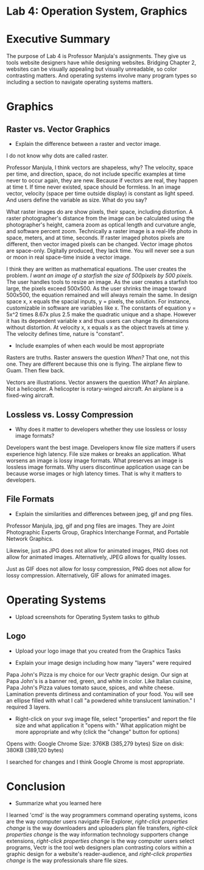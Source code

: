 # Lab 4: Operation System, Graphics

# Executive Summary

The purpose of Lab 4 is Professor Manjula's assignments. They give us tools website designers have while designing websites. Bridging Chapter 2, websites can be visually appealing but visually unreadable, so color contrasting matters. And operating systems involve many program types so including a section to navigate operating systems matters.

# Graphics

## Raster vs. Vector Graphics

* Explain the difference between a raster and vector image.  

I do not know why dots are called raster.

Professor Manjula, I think vectors are shapeless, why? The velocity, space per time, and direction, space, do not include specific examples at time never to occur again, they are new. Because if vectors are real, they happen at time t. If time never existed, space should be formless. In an image vector, velocity (space per time outside display) is constant as light speed. And users define the variable as size. What do you say?

What raster images do are show pixels, their space, including distortion. A raster photographer's distance from the image can be calculated using the photographer's height, camera zoom as optical length and curvature angle, and software percent zoom. Technically a raster image is a real-life photo in space, meters, and at time, seconds. If raster imaged photos pixels are different, then vector imaged pixels can be changed. Vector image photos are space-only. Digitally produced, they lack time. You will never see a sun or moon in real space-time inside a vector image. 

I think they are written as mathematical equations. The user creates the problem. *I want an image of a starfish the size of 500pixels by 500 pixels.* The user handles tools to resize an image. As the user creates a starfish too large, the pixels exceed 500x500. As the user shrinks the image toward 500x500, the equation remained and will always remain the same. In design space x, x equals the spacial inputs, y = pixels, the solution. For instance, customizable in software are variables like x. The constants of equation y = 5x^2 times 8.67x plus 2.5 make the quadratic unique and a shape. However it has its dependent variable x and thus users can change its dimensions without distortion. At velocity x, x equals x as the object travels at time y. The velocity defines time, nature is "constant".

* Include examples of when each would be most appropriate 

Rasters are truths. Raster answers the question *When?* That one, not this one. They are different because this one is flying. The airplane flew to Guam. Then flew back. 

Vectors are illustrations. Vector answers the question *What?* An airplane. Not a helicopter. A helicopter is rotary-winged aircraft. An airplane is a fixed-wing aircraft.

## Lossless vs. Lossy Compression

* Why does it matter to developers whether they use lossless or lossy image formats?  

Developers want the best image. Developers know file size matters if users experience high latency. File size makes or breaks an application. What worsens an image is lossy image formats. What preserves an image is lossless image formats. Why users discontinue application usage can be because worse images or high latency times. That is why it matters to developers.

## File Formats

* Explain the similarities and differences between jpeg, gif and png files. 

Professor Manjula, jpg, gif and png files are images. They are Joint Photographic Experts Group, Graphics Interchange Format, and Portable Network Graphics.

Likewise, just as JPG does not allow for animated images, PNG does not allow for animated images. Alternatively, JPEG allows for quality losses.

Just as GIF does not allow for lossy compression, PNG does not allow for lossy compression. Alternatively, GIF allows for animated images.


# Operating Systems

* Upload screenshots for Operating System tasks to github

## Logo

* Upload your logo image that you created from the Graphics Tasks

* Explain your image design including how many "layers" were required

Papa John's Pizza is my choice for our Vectr graphic design. Our sign at Papa John's is a banner red, green, and white in color. Like Italian cuisine, Papa John's Pizza values tomato sauce, spices, and white cheese. Lamination prevents dirtiness and contamination of your food. You will see an ellipse filled with what I call "a powdered white translucent lamination." I required 3 layers. 

* Right-click on your svg image file, select "properties" and report the file size and what application it "opens with." What application might be more appropriate and why (click the "change" button for options)
 
Opens with: Google Chrome
Size: 376KB (385,279 bytes)
Size on disk: 380KB (389,120 bytes)
 
I searched for changes and I think Google Chrome is most appropriate.
 
# Conclusion

* Summarize what you learned here

I learned 'cmd' is the way programmers command operating systems, icons are the way computer users navigate File Explorer, *right-click properties change* is the way downloaders and uploaders plan file transfers, *right-click properties change* is the way information technology supporters change extensions, *right-click properties change* is the way computer users select programs, Vectr is the tool web designers plan contrasting colors within a graphic design for a website's reader-audience, and *right-click properties change* is the way professionals share file sizes.
